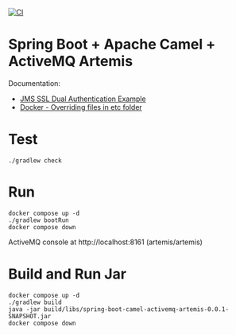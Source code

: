 [![CI](https://github.com/rogervinas/spring-boot-camel-activemq-artemis/actions/workflows/gradle.yml/badge.svg)](https://github.com/rogervinas/spring-boot-camel-activemq-artemis/actions/workflows/gradle.yml)

# Spring Boot + Apache Camel + ActiveMQ Artemis

Documentation:

* [JMS SSL Dual Authentication Example](https://github.com/apache/activemq-artemis/tree/2.30.0/examples/features/standard/ssl-enabled-dual-authentication)
* [Docker - Overriding files in etc folder](https://activemq.apache.org/components/artemis/documentation/latest/docker.html#overriding-files-in-etc-folder)

# Test
```
./gradlew check
```

# Run
```
docker compose up -d
./gradlew bootRun
docker compose down
```

ActiveMQ console at http://localhost:8161 (artemis/artemis)

# Build and Run Jar
```
docker compose up -d
./gradlew build
java -jar build/libs/spring-boot-camel-activemq-artemis-0.0.1-SNAPSHOT.jar
docker compose down
```
